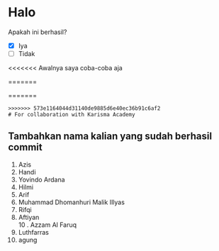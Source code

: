 # Halo

Apakah ini berhasil? <br>

-   [x] Iya
-   [ ] Tidak

<<<<<<< Awalnya saya coba-coba aja

=======

=======
```
>>>>>>> 573e1164044d31140de9885d6e40ec36b91c6af2
# For collaboration with Karisma Academy
```

## Tambahkan nama kalian yang sudah berhasil commit

1. Azis <br>
2. Handi <br>
3. Yovindo Ardana <br>
4. Hilmi <br>
5. Arif <br>
6. Muhammad Dhomanhuri Malik Illyas <br>
7. Rifqi <br>
8. Aftiyan <br>
10 . Azzam Al Faruq <br>
11. Luthfarras <br>
12. agung